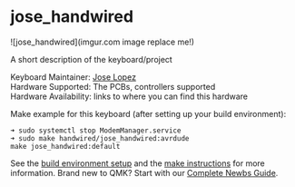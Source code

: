 # jose_handwired

![jose_handwired](imgur.com image replace me!)

A short description of the keyboard/project

Keyboard Maintainer: [Jose Lopez](https://github.com/yourusername)  
Hardware Supported: The PCBs, controllers supported  
Hardware Availability: links to where you can find this hardware

Make example for this keyboard (after setting up your build environment):

    ➜ sudo systemctl stop ModemManager.service  
    ➜ sudo make handwired/jose_handwired:avrdude
    make jose_handwired:default

See the [build environment setup](https://docs.qmk.fm/#/getting_started_build_tools) and the [make instructions](https://docs.qmk.fm/#/getting_started_make_guide) for more information. Brand new to QMK? Start with our [Complete Newbs Guide](https://docs.qmk.fm/#/newbs).
